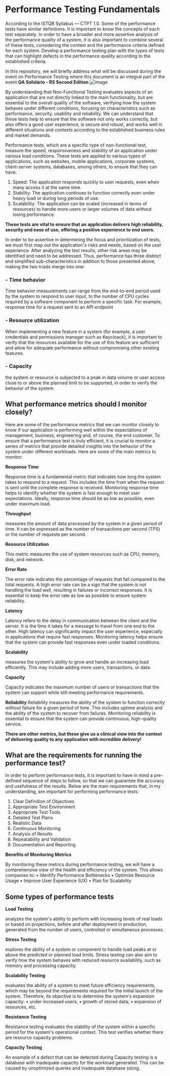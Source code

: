 # Performance Testing Fundamentals

According to the ISTQB Syllabus — CTPT 1.0. Some of the performance tests have similar definitions. It is important to know the concepts of each test separately. In order to have a broader and more assertive analysis of the performance quality of a system, it is also important to combine several of these tests, considering the context and the performance criteria defined for each system. Develop a performance testing plan with the types of tests that can highlight defects in the performance quality according to the established criteria.

In this repository, we will briefly address what will be discussed during the event on Performance Testing where this document is an integral part of the event **QA Solidário - RS Second Edition**
![image](https://github.com/user-attachments/assets/6fabf60c-f607-4ca0-a6f2-08b4bca4c96d)

By understanding that Non-Functional Testing evaluates aspects of an application that are not directly linked to the main functionality, but are essential to the overall quality of the software, verifying how the system behaves under different conditions, focusing on characteristics such as performance, security, usability and reliability. We can understand that these tests help to ensure that the software not only works correctly, but also offers a good user experience, is secure and robust, and works well in different situations and contexts according to the established business rules and market demands.

Performance tests, which are a specific type of non-functional test, measure the speed, responsiveness and stability of an application under various load conditions. These tests are applied to various types of applications, such as websites, mobile applications, corporate systems, client-server systems, databases, among others, to ensure that they can have:

  1. Speed: The application responds quickly to user requests, even when many access it at the same time.
  2. Stability: The application continues to function correctly even under heavy load or during long periods of use.
  3. Scalability: The application can be scaled (increased in terms of resources) to handle more users or larger volumes of data without losing performance.

**These tests are vital to ensure that an application delivers high reliability, security and ease of use, offering a positive experience to end users.**

In order to be assertive in determining the focus and prioritization of tests, we must first map out the application's risks and needs, based on the user experience. After analyzing the test results, other risk areas may be identified and need to be addressed. Thus, performance has three distinct and simplified sub-characteristics in addition to those presented above, making the two triads merge into one:

### - Time behavior
Time behavior measurements can range from the end-to-end period used by the system to respond to user input, to the number of CPU cycles required by a software component to perform a specific task. For example, response time for a request sent to an API endpoint

### - Resource utilization
When implementing a new feature in a system (for example, a user credentials and permissions manager such as Keycloack), it is important to verify that the resources available for the use of this feature are sufficient and allow for adequate performance without compromising other existing features.

### - Capacity
the system or resource is subjected to a peak in data volume or user access close to or above the planned limit to be supported, in order to verify the behavior of the system.

## What performance metrics should I monitor closely?

Here are some of the performance metrics that we can monitor closely to know if our application is performing well within the expectations of management, business, engineering and, of course, the end customer. To ensure that a performance test is truly efficient, it is crucial to monitor a series of metrics that provide detailed insights into the behavior of the system under different workloads. Here are some of the main metrics to monitor:

**Response Time**

Response time is a fundamental metric that indicates how long the system takes to respond to a request. This includes the time from when the request is sent until the complete response is received. Monitoring response time helps to identify whether the system is fast enough to meet user expectations. Ideally, response time should be as low as possible, even under maximum load.

**Throughput**

measures the amount of data processed by the system in a given period of time. It can be expressed as the number of transactions per second (TPS) or the number of requests per second.

**Resource Utilization**

This metric measures the use of system resources such as CPU, memory, disk, and network.

**Error Rate**

The error rate indicates the percentage of requests that fail compared to the total requests. A high error rate can be a sign that the system is not handling the load well, resulting in failures or incorrect responses. It is essential to keep the error rate as low as possible to ensure system reliability.

**Latency**

Latency refers to the delay in communication between the client and the server. It is the time it takes for a message to travel from one end to the other. High latency can significantly impact the user experience, especially in applications that require fast responses. Monitoring latency helps ensure that the system can provide fast responses even under loaded conditions.

**Scalability**

measures the system's ability to grow and handle an increasing load efficiently. This may include adding more users, transactions, or data.

**Capacity**

Capacity indicates the maximum number of users or transactions that the system can support while still meeting performance requirements.

**Reliability**
Reliability measures the ability of the system to function correctly without failure for a given period of time. This includes uptime analysis and the ability of the system to recover from failures. Monitoring reliability is essential to ensure that the system can provide continuous, high-quality service.

**There are other metrics, but these give us a clinical view into the context of delivering quality to any application with incredible delivery!**

## What are the requirements for running the performance test?

In order to perform performance tests, it is important to have in mind a pre-defined sequence of steps to follow, so that we can guarantee the accuracy and usefulness of the results. Below are the main requirements that, in my understanding, are important for performing performance tests:

1. Clear Definition of Objectives
2. Appropriate Test Environment
3. Appropriate Test Tools
4. Detailed Test Plans
5. Realistic Data
6. Continuous Monitoring
7. Analysis of Results
8. Repeatability and Validation
9. Documentation and Reporting

**Benefits of Monitoring Metrics** 

By monitoring these metrics during performance testing, we will have a comprehensive view of the health and efficiency of the system. This allows companies to:
  • Identify Performance Bottlenecks
  • Optimize Resource Usage
  • Improve User Experience (UX)
  • Plan for Scalability    

## Some types of performance tests

**Load Testing**

analyzes the system's ability to perform with increasing levels of real loads or based on projections, before and after deployment in production, generated from the number of users, controlled or simultaneous processes.

**Stress Testing**

explores the ability of a system or component to handle load peaks at or above the predicted or planned load limits. Stress testing can also aim to verify how the system behaves with reduced resource availability, such as memory and processing capacity.

**Scalability Testing**

evaluates the ability of a system to meet future efficiency requirements, which may be beyond the requirements required for the initial launch of the system. Therefore, its objective is to determine the system's expansion capacity:
• under increased users;
• growth of stored data;
• expansion of resources, etc.

**Resistance Testing**

Resistance testing evaluates the stability of the system within a specific period for the system's operational context. This test verifies whether there are resource capacity problems.

**Capacity Testing**

An example of a defect that can be detected during Capacity testing is a database with inadequate capacity for the workload generated. This can be caused by unoptimized queries and inadequate database sizing.

